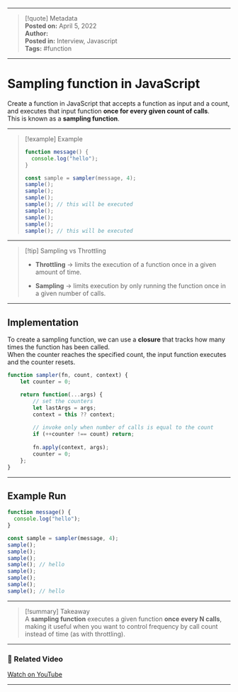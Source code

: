 
---

> [!quote] Metadata  
> **Posted on:** April 5, 2022  
> **Author:**   
> **Posted in:** Interview, Javascript  
> **Tags:** #function

---

# Sampling function in JavaScript

Create a function in JavaScript that accepts a function as input and a count, and executes that input function **once for every given count of calls**.  
This is known as a **sampling function**.

---

> [!example] Example
> 
> ```javascript
> function message() {
>   console.log("hello");
> }
> 
> const sample = sampler(message, 4);
> sample();
> sample();
> sample();
> sample(); // this will be executed
> sample();
> sample();
> sample();
> sample(); // this will be executed
> ```

---

> [!tip] Sampling vs Throttling
> 
> - **Throttling** → limits the execution of a function once in a given amount of time.
>     
> - **Sampling** → limits execution by only running the function once in a given number of calls.
>     

---

## Implementation

To create a sampling function, we can use a **closure** that tracks how many times the function has been called.  
When the counter reaches the specified count, the input function executes and the counter resets.

```javascript
function sampler(fn, count, context) {
    let counter = 0;

    return function(...args) {
        // set the counters
        let lastArgs = args;
        context = this ?? context;
        
        // invoke only when number of calls is equal to the count
        if (++counter !== count) return;
        
        fn.apply(context, args);
        counter = 0;
    };
}
```

---

## Example Run

```javascript
function message() {
  console.log("hello");
}

const sample = sampler(message, 4);
sample();
sample();
sample();
sample(); // hello
sample();
sample();
sample();
sample(); // hello
```

---

> [!summary] Takeaway  
> A **sampling function** executes a given function **once every N calls**, making it useful when you want to control frequency by call count instead of time (as with throttling).

---

### 🎥 Related Video

[Watch on YouTube](https://youtu.be/e8ZgzldSwYo)

---
